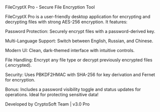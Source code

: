 FileCryptX Pro - Secure File Encryption Tool

FileCryptX Pro is a user-friendly desktop application for encrypting and decrypting files with strong AES-256 encryption. It features:





Password Protection: Securely encrypt files with a password-derived key.



Multi-Language Support: Switch between English, Russian, and Chinese.



Modern UI: Clean, dark-themed interface with intuitive controls.



File Handling: Encrypt any file type or decrypt previously encrypted files (.encrypted).



Security: Uses PBKDF2HMAC with SHA-256 for key derivation and Fernet for encryption.

Bonus: Includes a password visibility toggle and status updates for operations. Ideal for protecting sensitive data!

Developed by CryptoSoft Team | v3.0 Pro
